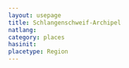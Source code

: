 ```yaml
---
layout: usepage
title: Schlangenschweif-Archipel
natlang:
category: places
hasinit:
placetype: Region
---
```

